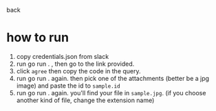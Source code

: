 back

# how to run
1. copy credentials.json from slack
2. run
go run .
, then go to the link provided.
3. click `agree` then copy the code in the query.
4. run 
go run .
again. then pick one of the attachments (better be a jpg image) and paste the id to `sample.id`
5. run
go run .
again. you'll find your file in `sample.jpg`. (if you choose another kind of file, change the extension name)

